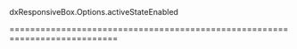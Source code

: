 <!--id-->dxResponsiveBox.Options.activeStateEnabled<!--/id-->
<!--merge--><!--/merge-->
<!--hidden--><!--/hidden-->
===========================================================================

